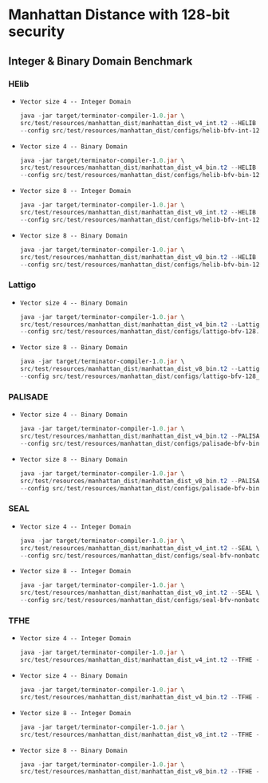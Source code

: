 # Manhattan Distance with 128-bit security
## Integer & Binary Domain Benchmark

### HElib
* `Vector size 4 -- Integer Domain`
  ```powershell
  java -jar target/terminator-compiler-1.0.jar \
  src/test/resources/manhattan_dist/manhattan_dist_v4_int.t2 --HELIB \
  --config src/test/resources/manhattan_dist/configs/helib-bfv-int-128.config
  ```
* `Vector size 4 -- Binary Domain`
  ```powershell
  java -jar target/terminator-compiler-1.0.jar \
  src/test/resources/manhattan_dist/manhattan_dist_v4_bin.t2 --HELIB --w 4 \
  --config src/test/resources/manhattan_dist/configs/helib-bfv-bin-128.config

  ```
* `Vector size 8 -- Integer Domain`
  ```powershell
  java -jar target/terminator-compiler-1.0.jar \
  src/test/resources/manhattan_dist/manhattan_dist_v8_int.t2 --HELIB \
  --config src/test/resources/manhattan_dist/configs/helib-bfv-int-128.config
  ```
* `Vector size 8 -- Binary Domain`
  ```powershell
  java -jar target/terminator-compiler-1.0.jar \
  src/test/resources/manhattan_dist/manhattan_dist_v8_bin.t2 --HELIB --w 4 \
  --config src/test/resources/manhattan_dist/configs/helib-bfv-bin-128.config
  ```

### Lattigo
* `Vector size 4 -- Binary Domain`
  ```powershell
  java -jar target/terminator-compiler-1.0.jar \
  src/test/resources/manhattan_dist/manhattan_dist_v4_bin.t2 --Lattigo --w 4 \
  --config src/test/resources/manhattan_dist/configs/lattigo-bfv-128.config
  ```
* `Vector size 8 -- Binary Domain`
  ```powershell
  java -jar target/terminator-compiler-1.0.jar \
  src/test/resources/manhattan_dist/manhattan_dist_v8_bin.t2 --Lattigo --w 4 \
  --config src/test/resources/manhattan_dist/configs/lattigo-bfv-128_v8.config
  ```

### PALISADE
* `Vector size 4 -- Binary Domain`
  ```powershell
  java -jar target/terminator-compiler-1.0.jar \
  src/test/resources/manhattan_dist/manhattan_dist_v4_bin.t2 --PALISADE --w 4 \
  --config src/test/resources/manhattan_dist/configs/palisade-bfv-bin-128.config
  ```
* `Vector size 8 -- Binary Domain`
  ```powershell
  java -jar target/terminator-compiler-1.0.jar \
  src/test/resources/manhattan_dist/manhattan_dist_v8_bin.t2 --PALISADE --w 4 \
  --config src/test/resources/manhattan_dist/configs/palisade-bfv-bin-128.config
  ``` 

### SEAL
* `Vector size 4 -- Integer Domain`
  ```powershell
  java -jar target/terminator-compiler-1.0.jar \
  src/test/resources/manhattan_dist/manhattan_dist_v4_int.t2 --SEAL \
  --config src/test/resources/manhattan_dist/configs/seal-bfv-nonbatched-int-128.config
  ```
* `Vector size 8 -- Integer Domain`
  ```powershell
  java -jar target/terminator-compiler-1.0.jar \
  src/test/resources/manhattan_dist/manhattan_dist_v8_int.t2 --SEAL \
  --config src/test/resources/manhattan_dist/configs/seal-bfv-nonbatched-int-128.config
  ```

### TFHE
* `Vector size 4 -- Integer Domain`
  ```powershell
  java -jar target/terminator-compiler-1.0.jar \
  src/test/resources/manhattan_dist/manhattan_dist_v4_int.t2 --TFHE --w 4
  ```
* `Vector size 4 -- Binary Domain`
  ```powershell
  java -jar target/terminator-compiler-1.0.jar \
  src/test/resources/manhattan_dist/manhattan_dist_v4_bin.t2 --TFHE --w 4
  ```
* `Vector size 8 -- Integer Domain`
  ```powershell
  java -jar target/terminator-compiler-1.0.jar \
  src/test/resources/manhattan_dist/manhattan_dist_v8_int.t2 --TFHE --w 4
  ```
* `Vector size 8 -- Binary Domain`
  ```powershell
  java -jar target/terminator-compiler-1.0.jar \
  src/test/resources/manhattan_dist/manhattan_dist_v8_bin.t2 --TFHE --w 4
  ```
